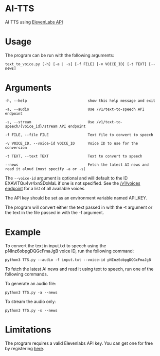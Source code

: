 # AI-TTS
AI TTS using [ElevenLabs API](https://api.elevenlabs.io/docs)

# Usage
The program can be run with the following arguments:

`text_to_voice.py [-h] [-a | -s] [-f FILE] [-v VOICE_ID] [-t TEXT] [--news]`


# Arguments

  ```
  -h, --help                            show this help message and exit
  
  -a, --audio                           Use /v1/text-to-speech API endpoint
  
  -s, --stream                          Use /v1/text-to-speech/{voice_id}/stream API endpoint
  
  -f FILE, --file FILE                  Text file to convert to speech
  
  -v VOICE_ID, --voice-id VOICE_ID      Voice ID to use for the conversion
  
  -t TEXT, --text TEXT                  Text to convert to speech
  
  --news                                Fetch the latest AI news and read it aloud (must specify -a or -s)

  ```
  
The `--voice-id` argument is optional and will default to the ID EXAVITQu4vr4xnSDxMaL if one is not specified. See the [/v1/voices endpoint](https://api.elevenlabs.io/docs#/voices/Get_voices_v1_voices_get) for a list of all available voices.

The API key should be set as an environment variable named API_KEY.

The program will convert either the text passed in with the -t argument or the text in the file passed in with the -f argument.

# Example
To convert the text in input.txt to speech using the pNInz6obpgDQGcFmaJgB voice ID, run the following command:

`python3 TTS.py --audio -f input.txt --voice-id pNInz6obpgDQGcFmaJgB`

To fetch the latest AI news and read it using text to speech, run one of the following commands.

To generate an audio file:

`python3 TTS.py -a --news`

To stream the audio only:

`python3 TTS.py -s --news`

# Limitations

The program requires a valid Elevenlabs API key. You can get one for free by registering [here](https://elevenlabs.io).


